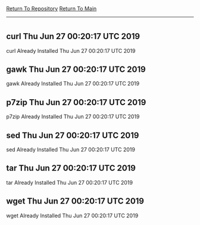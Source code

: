 [Return To Repository](https://github.com/deathbybandaid/piholeparser/)
[Return To Main](https://github.com/deathbybandaid/piholeparser/blob/master/RecentRunLogs/Mainlog.md)
____________________________________
# 
## curl Thu Jun 27 00:20:17 UTC 2019
curl Already Installed Thu Jun 27 00:20:17 UTC 2019
## gawk Thu Jun 27 00:20:17 UTC 2019
gawk Already Installed Thu Jun 27 00:20:17 UTC 2019
## p7zip Thu Jun 27 00:20:17 UTC 2019
p7zip Already Installed Thu Jun 27 00:20:17 UTC 2019
## sed Thu Jun 27 00:20:17 UTC 2019
sed Already Installed Thu Jun 27 00:20:17 UTC 2019
## tar Thu Jun 27 00:20:17 UTC 2019
tar Already Installed Thu Jun 27 00:20:17 UTC 2019
## wget Thu Jun 27 00:20:17 UTC 2019
wget Already Installed Thu Jun 27 00:20:17 UTC 2019
